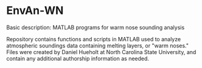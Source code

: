 # EnvAn-WN
Basic description: MATLAB programs for warm nose sounding analysis

Repository contains functions and scripts in MATLAB used to analyze atmospheric soundings data containing melting layers, or "warm noses." Files were created by Daniel Hueholt at North Carolina State University, and contain any additional authorship information as needed.
